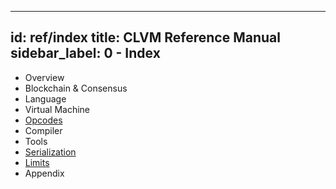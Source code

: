 
---
id: ref/index
title: CLVM Reference Manual
sidebar_label: 0 - Index
---

* Overview
* Blockchain & Consensus
* Language
* Virtual Machine
* [Opcodes](/docs/ref/opcodes)
* Compiler
* Tools
* [Serialization](/docs/ref/serialization)
* [Limits](/docs/ref/limits)
* Appendix


